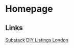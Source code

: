 # Homepage

## Links

[Substack](https://substack.com)    [DIY Listings London](https://diylistingsldn.neocities.org/)


